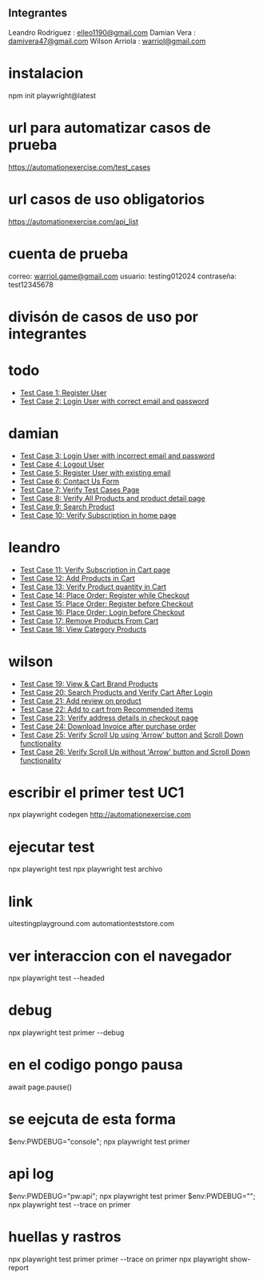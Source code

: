 ## Integrantes

Leandro Rodriguez : elleo1190@gmail.com
Damian Vera : damivera47@gmail.com
Wilson Arriola : warriol@gmail.com

# instalacion
npm init playwright@latest

# url para automatizar casos de prueba
https://automationexercise.com/test_cases



# url casos de uso obligatorios
https://automationexercise.com/api_list

# cuenta de prueba
correo: warriol.game@gmail.com
usuario: testing012024
contraseña: test12345678

# divisón de casos de uso por integrantes

# todo

- [Test Case 1: Register User](https://automationexercise.com/test_cases#collapse1)
- [Test Case 2: Login User with correct email and password](https://automationexercise.com/test_cases#collapse2)

# damian

- [Test Case 3: Login User with incorrect email and password](https://automationexercise.com/test_cases#collapse3)
- [Test Case 4: Logout User](https://automationexercise.com/test_cases#collapse4)
- [Test Case 5: Register User with existing email](https://automationexercise.com/test_cases#collapse5)
- [Test Case 6: Contact Us Form](https://automationexercise.com/test_cases#collapse6)
- [Test Case 7: Verify Test Cases Page](https://automationexercise.com/test_cases#collapse7)
- [Test Case 8: Verify All Products and product detail page](https://automationexercise.com/test_cases#collapse8)
- [Test Case 9: Search Product](https://automationexercise.com/test_cases#collapse9)
- [Test Case 10: Verify Subscription in home page](https://automationexercise.com/test_cases#collapse10)

# leandro

- [Test Case 11: Verify Subscription in Cart page](https://automationexercise.com/test_cases#collapse11)
- [Test Case 12: Add Products in Cart](https://automationexercise.com/test_cases#collapse12)
- [Test Case 13: Verify Product quantity in Cart](https://automationexercise.com/test_cases#collapse13)
- [Test Case 14: Place Order: Register while Checkout](https://automationexercise.com/test_cases#collapse14)
- [Test Case 15: Place Order: Register before Checkout](https://automationexercise.com/test_cases#collapse15)
- [Test Case 16: Place Order: Login before Checkout](https://automationexercise.com/test_cases#collapse16)
- [Test Case 17: Remove Products From Cart](https://automationexercise.com/test_cases#collapse17)
- [Test Case 18: View Category Products](https://automationexercise.com/test_cases#collapse18)

# wilson

- [Test Case 19: View & Cart Brand Products](https://automationexercise.com/test_cases#collapse19)
- [Test Case 20: Search Products and Verify Cart After Login](https://automationexercise.com/test_cases#collapse20)
- [Test Case 21: Add review on product](https://automationexercise.com/test_cases#collapse21)
- [Test Case 22: Add to cart from Recommended items](https://automationexercise.com/test_cases#collapse22)
- [Test Case 23: Verify address details in checkout page](https://automationexercise.com/test_cases#collapse23)
- [Test Case 24: Download Invoice after purchase order](https://automationexercise.com/test_cases#collapse24)
- [Test Case 25: Verify Scroll Up using 'Arrow' button and Scroll Down functionality](https://automationexercise.com/test_cases#collapse25)
- [Test Case 26: Verify Scroll Up without 'Arrow' button and Scroll Down functionality](https://automationexercise.com/test_cases#collapse26)


# escribir el primer test UC1
npx playwright codegen http://automationexercise.com






# ejecutar test
npx playwright test
npx playwright test archivo

# link
uitestingplayground.com
automationteststore.com

# ver interaccion con el navegador
npx playwright test --headed

# debug
npx playwright test primer --debug

# en el codigo pongo pausa
await page.pause()
# se eejcuta de esta forma
$env:PWDEBUG="console"; npx playwright test primer


# api log
$env:PWDEBUG="pw:api"; npx playwright test primer
$env:PWDEBUG=""; npx playwright test --trace on primer

# huellas y rastros
npx playwright test primer primer --trace on primer
npx playwright show-report
